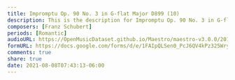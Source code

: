 ```yaml
---
title: Impromptu Op. 90 No. 3 in G-flat Major D899 (10)
description: This is the description for Impromptu Op. 90 No. 3 in G-flat Major D899 by Franz Schubert
composers: [Franz Schubert]
periods: [Romantic]
audioURL: https://OpenMusicDataset.github.io/Maestro/maestro-v3.0.0/2011/MIDI-Unprocessed_09_R2_2011_MID--AUDIO_R2-D3_04_Track04_wav.midi
formURL: https://docs.google.com/forms/d/e/1FAIpQLSen0_PcJ6QV4kPz325Wryr6cromXwpJdT2Z_x_w73zXGmn10g/viewform
comments: true
share: true
date: 2021-08-08T07:43:13-06:00
---
```

